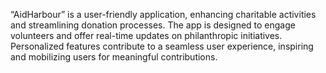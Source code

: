 “AidHarbour” is a user-friendly application, enhancing charitable activities and streamlining donation processes. The app is designed to engage volunteers and offer real-time updates on philanthropic initiatives. Personalized features contribute to a seamless user experience, inspiring and mobilizing users for meaningful contributions.
